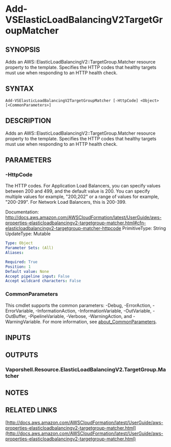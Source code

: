 # Add-VSElasticLoadBalancingV2TargetGroupMatcher

## SYNOPSIS
Adds an AWS::ElasticLoadBalancingV2::TargetGroup.Matcher resource property to the template.
Specifies the HTTP codes that healthy targets must use when responding to an HTTP health check.

## SYNTAX

```
Add-VSElasticLoadBalancingV2TargetGroupMatcher [-HttpCode] <Object> [<CommonParameters>]
```

## DESCRIPTION
Adds an AWS::ElasticLoadBalancingV2::TargetGroup.Matcher resource property to the template.
Specifies the HTTP codes that healthy targets must use when responding to an HTTP health check.

## PARAMETERS

### -HttpCode
The HTTP codes.
For Application Load Balancers, you can specify values between 200 and 499, and the default value is 200.
You can specify multiple values for example, "200,202" or a range of values for example, "200-299".
For Network Load Balancers, this is 200-399.

Documentation: http://docs.aws.amazon.com/AWSCloudFormation/latest/UserGuide/aws-properties-elasticloadbalancingv2-targetgroup-matcher.html#cfn-elasticloadbalancingv2-targetgroup-matcher-httpcode
PrimitiveType: String
UpdateType: Mutable

```yaml
Type: Object
Parameter Sets: (All)
Aliases:

Required: True
Position: 1
Default value: None
Accept pipeline input: False
Accept wildcard characters: False
```

### CommonParameters
This cmdlet supports the common parameters: -Debug, -ErrorAction, -ErrorVariable, -InformationAction, -InformationVariable, -OutVariable, -OutBuffer, -PipelineVariable, -Verbose, -WarningAction, and -WarningVariable. For more information, see [about_CommonParameters](http://go.microsoft.com/fwlink/?LinkID=113216).

## INPUTS

## OUTPUTS

### Vaporshell.Resource.ElasticLoadBalancingV2.TargetGroup.Matcher
## NOTES

## RELATED LINKS

[http://docs.aws.amazon.com/AWSCloudFormation/latest/UserGuide/aws-properties-elasticloadbalancingv2-targetgroup-matcher.html](http://docs.aws.amazon.com/AWSCloudFormation/latest/UserGuide/aws-properties-elasticloadbalancingv2-targetgroup-matcher.html)

